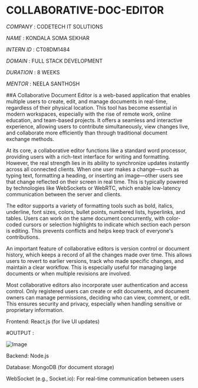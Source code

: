 # COLLABORATIVE-DOC-EDITOR

*COMPANY* : CODETECH IT SOLUTIONS

*NAME*    : KONDALA SOMA SEKHAR

*INTERN ID* : CT08DM1484

*DOMAIN* : FULL STACK DEVELOPMENT

*DURATION* : 8 WEEKS

*MENTOR* : NEELA SANTHOSH

##A Collaborative Document Editor is a web-based application that enables multiple users to create, edit, and manage documents in real-time, regardless of their physical location. This tool has become essential in modern workspaces, especially with the rise of remote work, online education, and team-based projects. It offers a seamless and interactive experience, allowing users to contribute simultaneously, view changes live, and collaborate more efficiently than through traditional document exchange methods.

At its core, a collaborative editor functions like a standard word processor, providing users with a rich-text interface for writing and formatting. However, the real strength lies in its ability to synchronize updates instantly across all connected clients. When one user makes a change—such as typing text, formatting a heading, or inserting an image—other users see that change reflected on their screen in real time. This is typically powered by technologies like WebSockets or WebRTC, which enable low-latency communication between the server and clients.

The editor supports a variety of formatting tools such as bold, italics, underline, font sizes, colors, bullet points, numbered lists, hyperlinks, and tables. Users can work on the same document concurrently, with color-coded cursors or selection highlights to indicate which section each person is editing. This prevents conflicts and helps keep track of everyone's contributions.

An important feature of collaborative editors is version control or document history, which keeps a record of all the changes made over time. This allows users to revert to earlier versions, track who made specific changes, and maintain a clear workflow. This is especially useful for managing large documents or when multiple revisions are involved.

Most collaborative editors also incorporate user authentication and access control. Only registered users can create or edit documents, and document owners can manage permissions, deciding who can view, comment, or edit. This ensures security and privacy, especially when handling sensitive or proprietary information.

Frontend: React.js (for live UI updates)

#OUTPUT :

![Image](https://github.com/user-attachments/assets/70c2f26a-7a93-475a-b1fd-c31736fa84e2)

Backend: Node.js 

Database: MongoDB (for document storage)

WebSocket (e.g., Socket.io): For real-time communication between users

